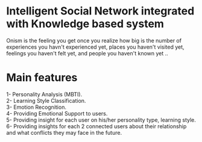 # Intelligent Social Network integrated with Knowledge based system

Onism is the feeling you get once you realize how big is the number of experiences you havn't experienced yet, places you haven't visited yet, feelings you haven't felt yet, and people you haven't known yet ..

# Main features
1- Personality Analysis (MBTI). <br>
2- Learning Style Classification. <br>
3- Emotion Recognition. <br>
4- Providing Emotional Support to users. <br>
5- Providing insight for each user on his/her personality type, learning style. <br>
6- Providing insights for each 2 connected users about their relationship and what conflicts they may face in the future.

